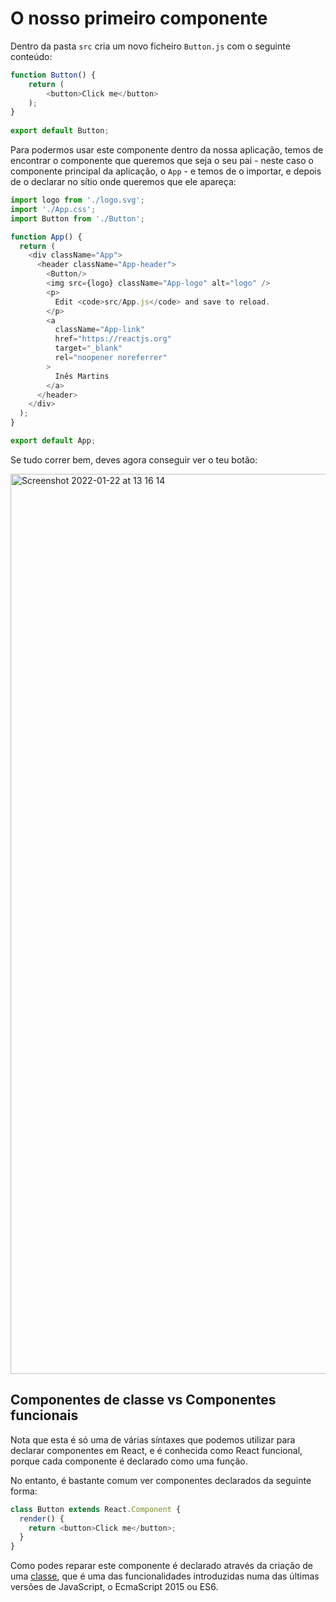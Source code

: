# O nosso primeiro componente

Dentro da pasta `src` cria um novo ficheiro `Button.js` com o seguinte conteúdo:

```javascript
function Button() {
    return (
        <button>Click me</button>
    );
}
  
export default Button;
```

Para podermos usar este componente dentro da nossa aplicação, temos de encontrar o componente que queremos que seja o seu pai - neste caso o componente principal da aplicação, o `App` - e temos de o importar, e depois de o declarar no sítio onde queremos que ele apareça:

```javascript
import logo from './logo.svg';
import './App.css';
import Button from './Button';

function App() {
  return (
    <div className="App">
      <header className="App-header">
        <Button/>
        <img src={logo} className="App-logo" alt="logo" />
        <p>
          Edit <code>src/App.js</code> and save to reload.
        </p>
        <a
          className="App-link"
          href="https://reactjs.org"
          target="_blank"
          rel="noopener noreferrer"
        >
          Inês Martins
        </a>
      </header>
    </div>
  );
}

export default App;
```

Se tudo correr bem, deves agora conseguir ver o teu botão:

<img width="1440" alt="Screenshot 2022-01-22 at 13 16 14" src="https://user-images.githubusercontent.com/39055313/150640002-0b082461-551f-4b2d-a0fc-ec5593365ca0.png">

## Componentes de classe vs Componentes funcionais

Nota que esta é só uma de várias síntaxes que podemos utilizar para declarar componentes em React, e é conhecida como React funcional, porque cada componente é declarado como uma função.

No entanto, é bastante comum ver componentes declarados da seguinte forma:

```javascript
class Button extends React.Component {
  render() {
    return <button>Click me</button>;
  }
}
```

Como podes reparar este componente é declarado através da criação de uma [classe](https://developer.mozilla.org/en-US/docs/Web/JavaScript/Reference/Classes), que é uma das funcionalidades introduzidas numa das últimas versões de JavaScript, o EcmaScript 2015 ou ES6.
